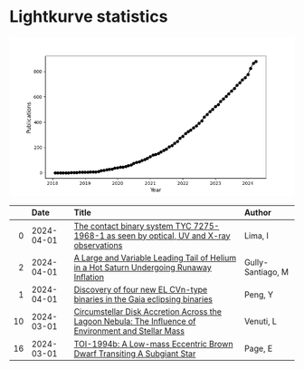 
<h1>Lightkurve statistics</h1>
  
![publications](lightkurve-publications.png)  
  
|    | Date       | Title                                                                                                                                                                  | Author            |
|---:|:-----------|:-----------------------------------------------------------------------------------------------------------------------------------------------------------------------|:------------------|
|  0 | 2024-04-01 | [The contact binary system TYC 7275-1968-1 as seen by optical, UV and X-ray observations](https://ui.adsabs.harvard.edu/abs/2024NewA..10702145L/abstract)              | Lima, I           |
|  2 | 2024-04-01 | [A Large and Variable Leading Tail of Helium in a Hot Saturn Undergoing Runaway Inflation](https://ui.adsabs.harvard.edu/abs/2024AJ....167..142G/abstract)             | Gully-Santiago, M |
|  1 | 2024-04-01 | [Discovery of four new EL CVn-type binaries in the Gaia eclipsing binaries](https://ui.adsabs.harvard.edu/abs/2024NewA..10702153P/abstract)                            | Peng, Y           |
| 10 | 2024-03-01 | [Circumstellar Disk Accretion Across the Lagoon Nebula: The Influence of Environment and Stellar Mass](https://ui.adsabs.harvard.edu/abs/2024AJ....167..120V/abstract) | Venuti, L         |
| 16 | 2024-03-01 | [TOI-1994b: A Low-mass Eccentric Brown Dwarf Transiting A Subgiant Star](https://ui.adsabs.harvard.edu/abs/2024AJ....167..109P/abstract)                               | Page, E           |
